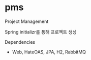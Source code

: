 # pms
Project Management

Spring initializr를 통해 프로젝트 생성

Dependencies
- Web, HateOAS, JPA, H2, RabbitMQ

